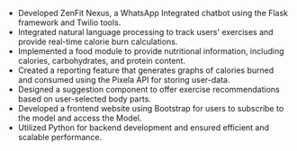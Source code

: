- Developed ZenFit Nexus, a WhatsApp Integrated chatbot using the Flask framework and Twilio tools.
- Integrated natural language processing to track users' exercises and provide real-time calorie burn calculations.
- Implemented a food module to provide nutritional information, including calories, carbohydrates, and protein content.
- Created a reporting feature that generates graphs of calories burned and consumed using the Pixela API for storing user-data.
- Designed a suggestion component to offer exercise recommendations based on user-selected body parts.
- Developed a frontend website using Bootstrap for users to subscribe to the model and access the Model.
- Utilized Python for backend development and ensured efficient and scalable performance.
